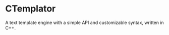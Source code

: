 CTemplator
==========

A text template engine with a simple API and customizable syntax, written in C++.

